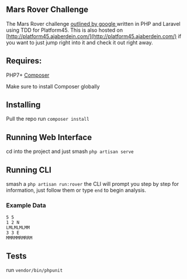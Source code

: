 


## Mars Rover Challenge

The Mars Rover challenge [outlined by google ]([https://code.google.com/archive/p/marsrovertechchallenge/](https://code.google.com/archive/p/marsrovertechchallenge/)) written in PHP and Laravel using TDD for Platform45.
This is also hosted on [http://platform45.ajaberdein.com/](http://platform45.ajaberdein.com/) if you want to just jump right into it and check it out right away.

## Requires:

PHP7+
[Composer](https://getcomposer.org/)

Make sure to  install Composer globally

## Installing

Pull the repo
run ```composer install```

## Running Web Interface
cd into the project
and just smash ```php artisan serve```

## Running CLI

smash a ```php artisan run:rover```
the CLI will prompt you step by step for information, just follow them or type ```end``` to begin analysis.

### Example Data
```
5 5
1 2 N
LMLMLMLMM
3 3 E
MMRMMRMRRM
```

## Tests
run ```vendor/bin/phpunit``` 
